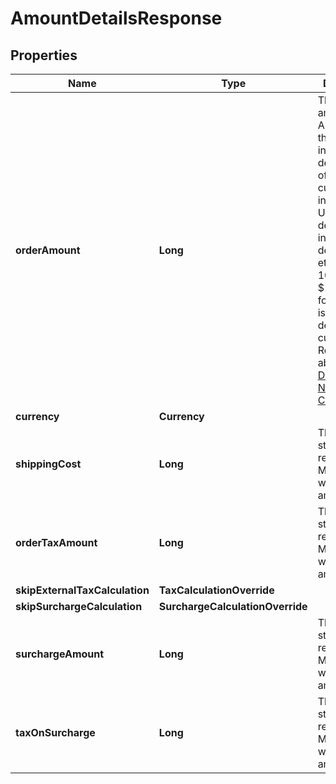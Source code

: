 

# AmountDetailsResponse


## Properties

| Name | Type | Description | Notes |
|------------ | ------------- | ------------- | -------------|
|**orderAmount** | **Long** | The payment amount. Amount for the payment in the lowest denomination of the currency, (i.e) in cents for USD denomination, in yen for JPY denomination etc. E.g., Pass 100 to charge $1.00 and 1 for 1¥ since ¥ is a zero-decimal currency. Read more about [the Decimal and Non-Decimal Currencies](https://github.com/juspay/hyperswitch/wiki/Decimal-and-Non%E2%80%90Decimal-Currencies) |  |
|**currency** | **Currency** |  |  |
|**shippingCost** | **Long** | This Unit struct represents MinorUnit in which core amount works |  [optional] |
|**orderTaxAmount** | **Long** | This Unit struct represents MinorUnit in which core amount works |  [optional] |
|**skipExternalTaxCalculation** | **TaxCalculationOverride** |  |  |
|**skipSurchargeCalculation** | **SurchargeCalculationOverride** |  |  |
|**surchargeAmount** | **Long** | This Unit struct represents MinorUnit in which core amount works |  [optional] |
|**taxOnSurcharge** | **Long** | This Unit struct represents MinorUnit in which core amount works |  [optional] |



